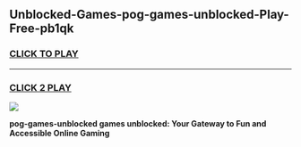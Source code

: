 
## Unblocked-Games-pog-games-unblocked-Play-Free-pb1qk
<h3>
<a href="https://premium76.site?title=pog-games-unblocked&ref=10A">CLICK TO PLAY</a></h3>
<hr>

<h3>
<a href="https://premium76.site?title=pog-games-unblocked&ref=10A">CLICK 2 PLAY</a>
  
</h3>

<a href="https://premium76.site?title=pog-games-unblocked&ref=10A"><img src="https://clearcache.store/games.png"></a>


**pog-games-unblocked games unblocked: Your Gateway to Fun and Accessible Online Gaming**
